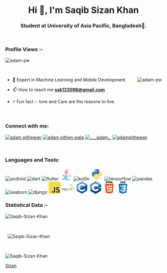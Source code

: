 <h1 align="center">Hi 👋, I'm Saqib Sizan Khan</h1>
<h3 align="center">Student at University of Asia Pacific, Bangladesh🌟.</h3>

<br>

<p align="right"> <h3>Profile Views :-</h3> <img src="https://komarev.com/ghpvc/?username=Saqib-Sizan-Khan&label=Profile%20views&color=0e75b6&style=flat"
    alt="adam-pw" /> 
  </p>

<br>

<p><img align="right" src="https://github.com/Adam-pw/Adam-pw/blob/main/animation_500_kxa883sd.gif" alt="adam-pw" /></p>


- 👔 Expert in Machine Learning  and Mobile Development

- 📫 How to reach me **ssk123098@gmail.com**

- ⚡ Fun fact :- love and Care are the reasons to live.

<br>

<h3 align="left">Connect with me:</h3>
<p align="left">
  <a href="https://www.linkedin.com/in/saqib-sizan-khan/" target="blank"><img align="center"
      src="https://raw.githubusercontent.com/rahuldkjain/github-profile-readme-generator/master/src/images/icons/Social/linked-in-alt.svg"
      alt="adam pithewan" height="30" width="40" /></a>
  <a href="https://www.facebook.com/SSK.sz" target="blank"><img align="center"
      src="https://raw.githubusercontent.com/rahuldkjain/github-profile-readme-generator/master/src/images/icons/Social/facebook.svg"
      alt="adam pithen wala" height="30" width="40" /></a>
  <a href="https://scholar.google.com/citations?hl=en&user=3O5idP4AAAAJ" target="blank"><img align="center"
      src="https://github.com/Saqib-Sizan-Khan/Saqib-Sizan-Khan/assets/77047241/000753a7-c24e-4369-9043-cabe4aa73fa5"
      alt="_._.adam._" height="30" width="30" /></a>
  <a href="https://www.hackerrank.com/ssk123098" target="blank"><img align="center"
      src="https://raw.githubusercontent.com/rahuldkjain/github-profile-readme-generator/master/src/images/icons/Social/hackerrank.svg"
      alt="adampithewan" height="30" width="40" /></a>
</p>

<br>

<h3 align="left">Languages and Tools:</h3>
<p align="left">
    <img src="https://iconape.com/wp-content/png_logo_vector/android-robot-head.png"
      alt="android" width="40" height="40" />
    <img src="https://www.kindpng.com/picc/m/176-1766682_dart-programming-language-hd-png-download.png" 
      alt="dart" width="40" height="40" />
    <img src="https://yt3.ggpht.com/ytc/AKedOLRt1d4p7bPylasq_66BIC8-k3hkyVjJ2JICQITK=s900-c-k-c0x00ffffff-no-rj"
      alt="flutter" width="40" height="40" />
    <img src="https://raw.githubusercontent.com/devicons/devicon/master/icons/java/java-original.svg" 
      alt="java" width="40" height="40" />
    <img src="https://www.vectorlogo.zone/logos/kotlinlang/kotlinlang-icon.svg" 
      alt="kotlin" width="40" height="40" />
    <img src="https://raw.githubusercontent.com/devicons/devicon/master/icons/python/python-original.svg" alt="python"
      width="40" height="40" />
    <img src="https://cdn-images-1.medium.com/max/1200/1*iDQvKoz7gGHc6YXqvqWWZQ.png" alt="tensorflow"
      width="40" height="40" />
    <img src="https://numfocus.org/wp-content/uploads/2016/07/pandas-logo-300.png"
      alt="pandas" width="40" height="40" />
    <img src="https://pbs.twimg.com/media/EhGuwXWXgAEERcn.png"
      alt="seaborn" width="40" height="40" />
    <img src="https://icon-library.com/images/django-icon/django-icon-0.jpg"
      alt="django" width="40" height="40" />
    <img src="https://raw.githubusercontent.com/devicons/devicon/master/icons/javascript/javascript-original.svg"
      alt="javascript" width="40" height="40" />
    <img src="https://raw.githubusercontent.com/devicons/devicon/master/icons/mysql/mysql-original-wordmark.svg"
      alt="mysql" width="40" height="40" />
    <img src="https://raw.githubusercontent.com/devicons/devicon/master/icons/c/c-original.svg"
      alt="c" width="40" height="40" />
    <img src="https://raw.githubusercontent.com/devicons/devicon/master/icons/cplusplus/cplusplus-original.svg"
      alt="cplusplus" width="40" height="40" />
    <img src="https://raw.githubusercontent.com/devicons/devicon/master/icons/html5/html5-original-wordmark.svg"
      alt="html5" width="40" height="40" />
    <img src="https://raw.githubusercontent.com/devicons/devicon/master/icons/css3/css3-original-wordmark.svg" 
      alt="css3" width="40" height="40" />
<br>

<h3>Statistical Data :-</h3>
<p><img align="center"
    src="https://github-readme-stats.vercel.app/api/top-langs?username=Saqib-Sizan-Khan&show_icons=true&locale=en&bg_color=0d1117&text_color=ffffff&layout=compact"
    alt="Saqib-Sizan-Khan" 
    bg_color=#808080/></p>

<br>

<p>&nbsp;
    <img align="center" src="https://github-readme-stats.vercel.app/api?username=Saqib-Sizan-Khan&show_icons=true&locale=en&bg_color=0d1117&text_color=ffffff&repo=convoychat" alt="Saqib-Sizan-Khan" /></p>

<br>

<p><img align="center" src="https://github-readme-streak-stats.herokuapp.com/?user=Saqib-Sizan-Khan&theme=dark&background=0d1117&date_format=M%20j%5B%2C%20Y%5D" alt="Saqib-Sizan-Khan" /></p>

[Sizan](https://github.com/Saqib-Sizan-Khan)
